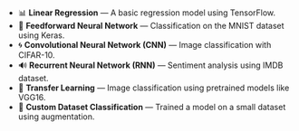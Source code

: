 - 📊 **Linear Regression** — A basic regression model using TensorFlow.
- 🧱 **Feedforward Neural Network** — Classification on the MNIST dataset using Keras.
- 🌀 **Convolutional Neural Network (CNN)** — Image classification with CIFAR-10.
- 🔊 **Recurrent Neural Network (RNN)** — Sentiment analysis using IMDB dataset.
- 🧠 **Transfer Learning** — Image classification using pretrained models like VGG16.
- 🍃 **Custom Dataset Classification** — Trained a model on a small dataset using augmentation.
